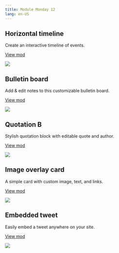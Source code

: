 ```yaml
---
title: Module Monday 12
lang: en-US
---
```


## Horizontal timeline
Create an interactive timeline of events.

<a class="btn btn-sm" href="https://anymod.com/mod/nmmmr?v=20">View mod</a>

<a href="https://anymod.com/mod/nmmmr?v=20">
  <img src="https://res.cloudinary.com/component/image/upload/v1536536484/timeline_ro80sb.gif"/>
</a>

## Bulletin board
Add & edit notes to this customizable bulletin board.

<a class="btn btn-sm" href="https://anymod.com/mod/lrmda">View mod</a>

<a href="https://anymod.com/mod/lrmda">
  <img src="https://res.cloudinary.com/component/image/upload/v1536540666/notes_zffng4.png"/>
</a>

## Quotation B
Stylish quotation block with editable quote and author.

<a class="btn btn-sm" href="https://anymod.com/mod/bkbmk?v=20">View mod</a>

<a href="https://anymod.com/mod/bkbmk?v=20">
  <img src="https://res.cloudinary.com/component/image/upload/v1536542743/quotation_g7zgeb.png"/>
</a>

## Image overlay card
A simple card with custom image, text, and links.

<a class="btn btn-sm" href="https://anymod.com/mod/kbolm?v=20">View mod</a>

<a href="https://anymod.com/mod/kbolm?v=20">
  <img src="https://res.cloudinary.com/component/image/upload/v1536536485/card_soikfr.png"/>
</a>

## Embedded tweet
Easily embed a tweet anywhere on your site.

<a class="btn btn-sm" href="https://anymod.com/mod/rdbmb?v=20">View mod</a>

<a href="https://anymod.com/mod/rdbmb?v=20">
  <img src="https://res.cloudinary.com/component/image/upload/v1536543927/tweet_apwqfr.png"/>
</a>